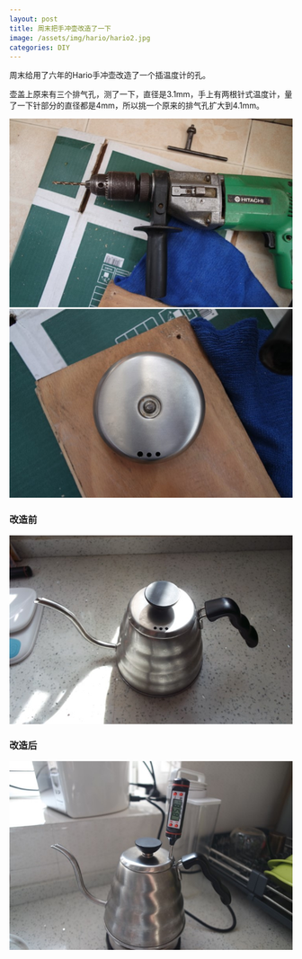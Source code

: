 ```yaml
---
layout: post
title: 周末把手冲壶改造了一下
image: /assets/img/hario/hario2.jpg
categories: DIY
---
```


周末给用了六年的Hario手冲壶改造了一个插温度计的孔。

壶盖上原来有三个排气孔，测了一下，直径是3.1mm，手上有两根针式温度计，量了一下针部分的直径都是4mm，所以挑一个原来的排气孔扩大到4.1mm。

![](/assets/img/hario/hario3.jpg)
![](/assets/img/hario/hario4.jpg)

### 改造前

![](/assets/img/hario/hario1.jpg)

### 改造后

![](/assets/img/hario/hario2.jpg)
